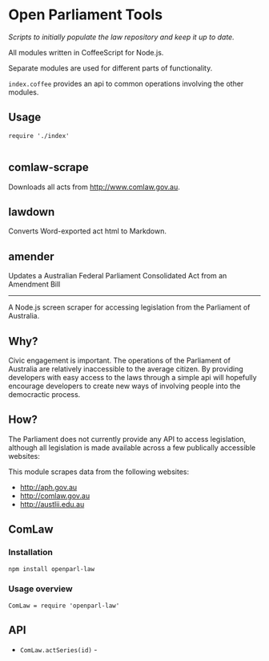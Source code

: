 # Open Parliament Tools

_Scripts to initially populate the law repository and keep it up to date._

All modules written in CoffeeScript for Node.js.

Separate modules are used for different parts of functionality.

`index.coffee` provides an api to common operations involving the other modules.

## Usage

```
require './index'


```

## comlaw-scrape

Downloads all acts from http://www.comlaw.gov.au.

## lawdown

Converts Word-exported act html to Markdown.

## amender

Updates a Australian Federal Parliament Consolidated Act from an Amendment Bill





---

A Node.js screen scraper for accessing legislation from the Parliament of Australia.

## Why?

Civic engagement is important. The operations of the Parliament of Australia are relatively inaccessible to the average citizen. By providing developers with easy access to the laws through a simple api will hopefully encourage developers to create new ways of involving people into the democractic process.

## How?

The Parliament does not currently provide any API to access legislation, although all legislation is made available across a few publically accessible websites:

This module scrapes data from the following websites:

- http://aph.gov.au
- http://comlaw.gov.au
- http://austlii.edu.au

## ComLaw

### Installation

`npm install openparl-law`

### Usage overview

`ComLaw = require 'openparl-law'`

## API

- `ComLaw.actSeries(id)` -
